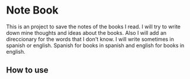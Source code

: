 # Note Book

This is an project to save the notes of the books I read. I will try
to write down mine thoughts and ideas about the books. Also I will add
an direccionary for the words that I don't know. I will write sometimes
in spanish or english. Spanish for books in spanish and english for
books in english.

## How to use

